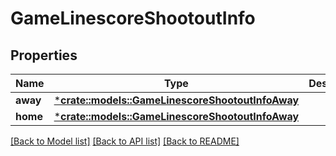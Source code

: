 # GameLinescoreShootoutInfo

## Properties

Name | Type | Description | Notes
------------ | ------------- | ------------- | -------------
**away** | [***crate::models::GameLinescoreShootoutInfoAway**](GameLinescore_shootoutInfo_away.md) |  | [optional] 
**home** | [***crate::models::GameLinescoreShootoutInfoAway**](GameLinescore_shootoutInfo_away.md) |  | [optional] 

[[Back to Model list]](../README.md#documentation-for-models) [[Back to API list]](../README.md#documentation-for-api-endpoints) [[Back to README]](../README.md)


